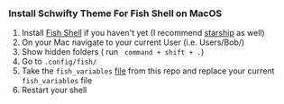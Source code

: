 ### Install Schwifty Theme For Fish Shell on MacOS
1. Install [Fish Shell](https://fishshell.com/) if you haven't yet (I recommend [starship](https://starship.rs/) as well)
2. On your Mac navigate to your current User (i.e. Users/Bob/)
3. Show hidden folders ( run ` command + shift + .`)
4. Go to `.config/fish/`
5. Take the `fish_variables` [file](./fish_variables) from this repo and replace your current `fish_variables` file
6. Restart your shell
